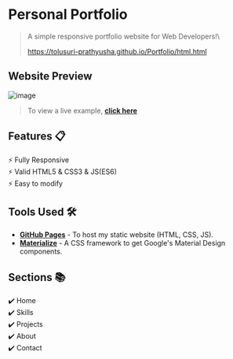 # Personal Portfolio

> A simple responsive portfolio website for Web Developers!\
> 
> https://tolusuri-prathyusha.github.io/Portfolio/html.html
## Website Preview
![image](https://github.com/Tolusuri-prathyusha/Portfolio/assets/113997379/663f0028-c025-4f62-8608-17e4dc476cfc)


> To view a live example, **[click here](https://tolusuri-prathyusha.github.io/Portfolio/html.html)**
## Features 📋
⚡️ Fully Responsive\
⚡️ Valid HTML5 & CSS3 & JS(ES6)\
⚡️ Easy to modify

## Tools Used 🛠️
* [<b>GitHub Pages</b>](https://create-react-app.dev/docs/deployment/#github-pages) - To host my static website (HTML, CSS, JS).
* [<b>Materialize</b>](https://materializecss.com/) - A CSS framework to get Google's Material Design components.

## Sections 📚
✔️ Home\
✔️ Skills\
✔️ Projects\
✔️ About\
✔️ Contact
